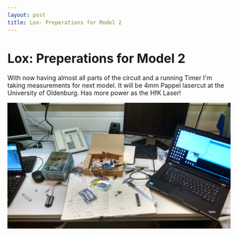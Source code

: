 ```yaml
---
layout: post
title: Lox- Preperations for Model 2
---
```


# Lox: Preperations for Model 2

With now having almost all parts of the circuit and a running Timer I'm taking measurements for next model.
It will be 4mm Pappel lasercut at the University of Oldenburg.
Has more power as the HfK Laser!

![alt text](/images/model2preparation.jpg "Logo Title Text 1")
